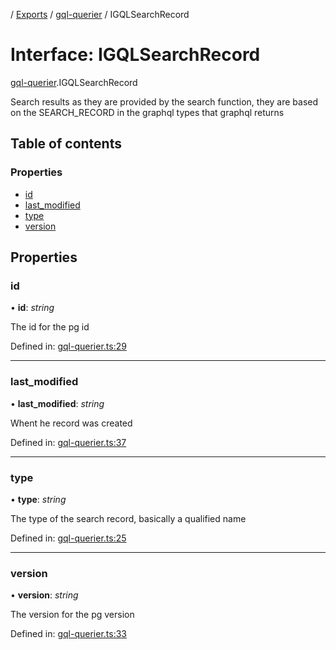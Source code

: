 [](../README.md) / [Exports](../modules.md) / [gql-querier](../modules/gql_querier.md) / IGQLSearchRecord

# Interface: IGQLSearchRecord

[gql-querier](../modules/gql_querier.md).IGQLSearchRecord

Search results as they are provided
by the search function, they are based
on the SEARCH_RECORD in the graphql types
that graphql returns

## Table of contents

### Properties

- [id](gql_querier.igqlsearchrecord.md#id)
- [last\_modified](gql_querier.igqlsearchrecord.md#last_modified)
- [type](gql_querier.igqlsearchrecord.md#type)
- [version](gql_querier.igqlsearchrecord.md#version)

## Properties

### id

• **id**: *string*

The id for the pg id

Defined in: [gql-querier.ts:29](https://github.com/onzag/itemize/blob/55e63f2c/gql-querier.ts#L29)

___

### last\_modified

• **last\_modified**: *string*

Whent he record was created

Defined in: [gql-querier.ts:37](https://github.com/onzag/itemize/blob/55e63f2c/gql-querier.ts#L37)

___

### type

• **type**: *string*

The type of the search record, basically a qualified name

Defined in: [gql-querier.ts:25](https://github.com/onzag/itemize/blob/55e63f2c/gql-querier.ts#L25)

___

### version

• **version**: *string*

The version for the pg version

Defined in: [gql-querier.ts:33](https://github.com/onzag/itemize/blob/55e63f2c/gql-querier.ts#L33)
